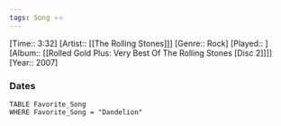 ```yaml
---
tags: Song ⭐⭐ 
---
```

[Time:: 3:32]
[Artist:: [[The Rolling Stones]]]
[Genre:: Rock]
[Played:: ]
[Album:: [[Rolled Gold Plus: Very Best Of The Rolling Stones [Disc 2]]]]
[Year:: 2007]
### Dates
````dataview
TABLE Favorite_Song
WHERE Favorite_Song = "Dandelion"
````